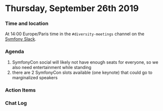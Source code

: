 # Thursday, September 26th 2019

### Time and location
At 14:00 Europe/Paris time in the `#diversity-meetings` channel on the [Symfony Slack][slack].

### Agenda
1) SymfonyCon social will likely not have enough seats for everyone, so we also need entertainment while standing
2) there are 2 SymfonyCon slots available (one keynote) that could go to marginalized speakers

### Action Items

### Chat Log


[slack]: https://symfony.com/slack
